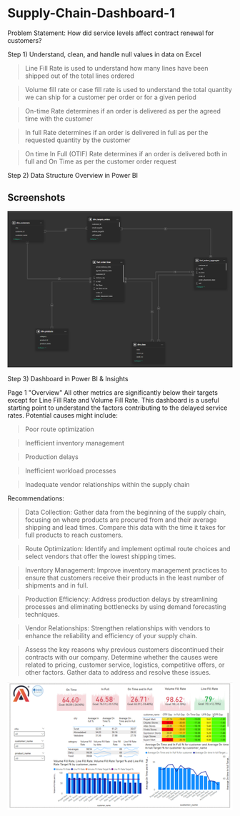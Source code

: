 # Supply-Chain-Dashboard-1

Problem Statement:
How did service levels affect contract renewal for customers? 

Step 1) Understand, clean, and handle null values in data on Excel 
>Line Fill Rate is used to understand how many lines have been shipped out of the total lines ordered

>Volume fill rate or case fill rate is used to understand the total quantity we can ship for a customer per order or for a given period

> On-time Rate determines if an order is delivered as per the agreed time with the customer

>In full Rate determines if an order is delivered in full as per the requested quantity by the customer

>On time In Full (OTIF) Rate determines if an order is delivered both in full and On Time as per the customer order request


Step 2)
Data Structure Overview in Power BI 

## Screenshots

![Screen Shot 2025-03-04 at 4 59 38 PM](https://github.com/UserDna95/Supply-Chain-Dashboard-1/blob/main/2025-03-04%20(3).png)

Step 3) 
Dashboard in Power BI & Insights

Page 1 "Overview"
All other metrics are significantly below their targets except for Line Fill Rate and Volume Fill Rate. This dashboard is a useful starting point to understand the factors contributing to the delayed service rates. Potential causes might include:
>Poor route optimization

>Inefficient inventory management

>Production delays

>Inefficient workload processes

>Inadequate vendor relationships within the supply chain

Recommendations:
>Data Collection: Gather data from the beginning of the supply chain, focusing on where products are procured from and their average shipping and lead times. Compare this data with the time it takes for full products to reach customers.

>Route Optimization: Identify and implement optimal route choices and select vendors that offer the lowest shipping times.

>Inventory Management: Improve inventory management practices to ensure that customers receive their products in the least number of shipments and in full.

>Production Efficiency: Address production delays by streamlining processes and eliminating bottlenecks by using demand forecasting techniques.

>Vendor Relationships: Strengthen relationships with vendors to enhance the reliability and efficiency of your supply chain.

>Assess the key reasons why previous customers discontinued their contracts with our company. Determine whether the causes were related to pricing, customer service, logistics, competitive offers, or other factors. Gather data to address and resolve these issues.

![Screen Shot 2025-03-04 at 4 59 38 PM](https://github.com/UserDna95/Supply-Chain-Dashboard-1/blob/main/2025-03-04%20(1).png)


